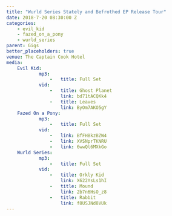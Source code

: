 ```yaml
---
title: "Wurld Series Stately and Befrothed EP Release Tour"
date: 2018-7-20 08:30:00 Z
categories:
    - evil_kid
    - fazed_on_a_pony
    - wurld_series
parent: Gigs
better_placeholders: true
venue: The Captain Cook Hotel
media:
    Evil Kid:
            mp3:
                -   title: Full Set
            vid:
                -   title: Ghost Planet
                    link: bd71tACQKk4
                -   title: Leaves
                    link: ByOm7AKO5gY
    Fazed On a Pony:
            mp3:
                -   title: Full Set
            vid:
                -   link: BfFHBkzBZW4
                -   link: XVSNprTKNRU
                -   link: 6wwQl6MXkGo
    Wurld Series:
            mp3:
                -   title: Full Set
            vid:
                -   title: Orkly Kid
                    link: X622YsLs1hI
                -   title: Mound
                    link: 2b7n6HsO_z8
                -   title: Rabbit
                    link: f8USJNd8VUk
---
```

